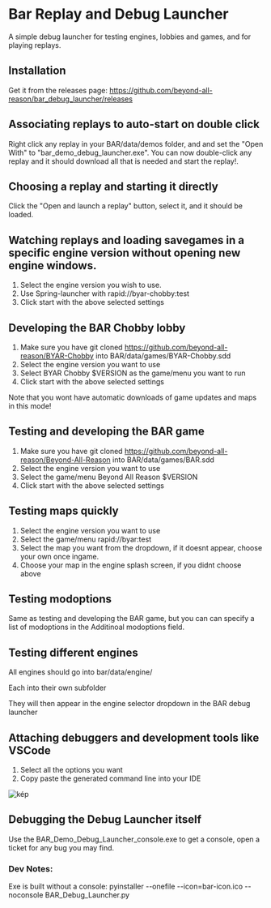 # Bar Replay and Debug Launcher
A simple debug launcher for testing engines, lobbies and games, and for playing replays. 

## Installation
Get it from the releases page: https://github.com/beyond-all-reason/bar_debug_launcher/releases

## Associating replays to auto-start on double click

Right click any replay in your BAR/data/demos folder, and and set the "Open With" to "bar_demo_debug_launcher.exe". You can now double-click any replay and it should download all that is needed and start the replay!.

## Choosing a replay and starting it directly

Click the "Open and launch a replay" button, select it, and it should be loaded. 

## Watching replays and loading savegames in a specific engine version without opening new engine windows. 

1. Select the engine version you wish to use.
2. Use Spring-launcher with rapid://byar-chobby:test
3. Click start with the above selected settings 

## Developing the BAR Chobby lobby

1. Make sure you have git cloned https://github.com/beyond-all-reason/BYAR-Chobby into BAR/data/games/BYAR-Chobby.sdd
2. Select the engine version you want to use
3. Select BYAR Chobby $VERSION as the game/menu you want to run
4. Click start with the above selected settings 

Note that you wont have automatic downloads of game updates and maps in this mode!

## Testing and developing the BAR game

1. Make sure you have git cloned https://github.com/beyond-all-reason/Beyond-All-Reason into BAR/data/games/BAR.sdd
2. Select the engine version you want to use
3. Select the game/menu Beyond All Reason $VERSION
4. Click start with the above selected settings 

## Testing maps quickly

1. Select the engine version you want to use
2. Select the game/menu rapid://byar:test
4. Select the map you want from the dropdown, if it doesnt appear, choose your own once ingame. 
5. Choose your map in the engine splash screen, if you didnt choose above

## Testing modoptions

Same as testing and developing the BAR game, but you can can specify a list of modoptions in the Additinoal modoptions field. 

## Testing different engines
All engines should go into bar/data/engine/  

Each into their own subfolder

They will then appear in the engine selector dropdown in the BAR debug launcher

## Attaching debuggers and development tools like VSCode

1. Select all the options you want
2. Copy paste the generated command line into your IDE

![kép](https://user-images.githubusercontent.com/109391/198118232-67bb8956-d976-4c88-9ade-da48e1a735e7.png)

## Debugging the Debug Launcher itself

Use the BAR_Demo_Debug_Launcher_console.exe to get a console, open a ticket for any bug you may find. 

### Dev Notes:

Exe is built without a console:
pyinstaller --onefile --icon=bar-icon.ico --noconsole BAR_Debug_Launcher.py
